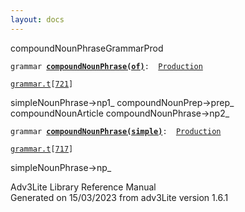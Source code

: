 ```yaml
---
layout: docs
---
```

<span class="title">compoundNounPhrase</span><span class="type">GrammarProd</span>

`grammar `**[`compoundNounPhrase(of)`](../object/compoundNounPhrase(of).html)**` :   `[`Production`](../object/Production.html)

[`grammar.t`](../file/grammar.t.html)`[`[`721`](../source/grammar.t.html#721)`]`

<div class="gramrule">

simpleNounPhrase-\>np1\_ compoundNounPrep-\>prep\_  
compoundNounArticle compoundNounPhrase-\>np2\_  

</div>

`grammar `**[`compoundNounPhrase(simple)`](../object/compoundNounPhrase(simple).html)**` :   `[`Production`](../object/Production.html)

[`grammar.t`](../file/grammar.t.html)`[`[`717`](../source/grammar.t.html#717)`]`

<div class="gramrule">

simpleNounPhrase-\>np\_  

</div>

<div class="ftr">

Adv3Lite Library Reference Manual  
Generated on 15/03/2023 from adv3Lite version 1.6.1

</div>
